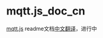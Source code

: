 # mqtt.js_doc_cn
[mqtt.js](https://github.com/mqttjs/MQTT.js) readme文档[中文翻译](https://github.com/Fanscope/mqtt.js_doc_cn/blob/master/mqtt-cn.md)，进行中
